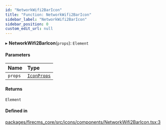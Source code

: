 ```yaml
---
id: "NetworkWifi2BarIcon"
title: "Function: NetworkWifi2BarIcon"
sidebar_label: "NetworkWifi2BarIcon"
sidebar_position: 0
custom_edit_url: null
---
```


▸ **NetworkWifi2BarIcon**(`props`): `Element`

#### Parameters

| Name | Type |
| :------ | :------ |
| `props` | [`IconProps`](../types/IconProps.md) |

#### Returns

`Element`

#### Defined in

[packages/firecms_core/src/icons/components/NetworkWifi2BarIcon.tsx:3](https://github.com/FireCMSco/firecms/blob/d45f3739/packages/firecms_core/src/icons/components/NetworkWifi2BarIcon.tsx#L3)
